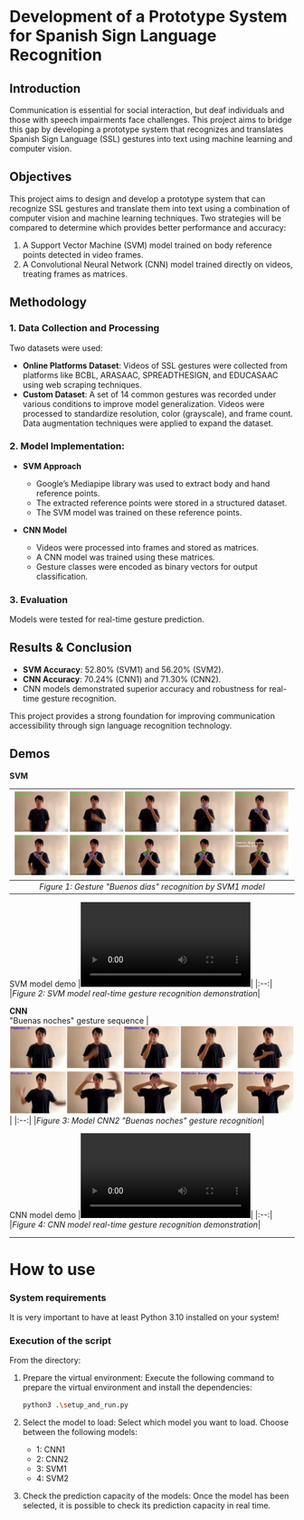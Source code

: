 # Development of a Prototype System for Spanish Sign Language Recognition

## Introduction

Communication is essential for social interaction, but deaf individuals and those with speech impairments face challenges. This project aims to bridge this gap by developing a prototype system that recognizes and translates Spanish Sign Language (SSL) gestures into text using machine learning and computer vision.

## Objectives

This project aims to design and develop a prototype system that can recognize SSL gestures and translate them into text using a combination of computer vision and machine learning techniques. Two strategies will be compared to determine which provides better performance and accuracy:

1. A Support Vector Machine (SVM) model trained on body reference points detected in video frames.
2. A Convolutional Neural Network (CNN) model trained directly on videos, treating frames as matrices.

## Methodology

### 1. **Data Collection and Processing** <br>
Two datasets were used:
  - **Online Platforms Dataset**: Videos of SSL gestures were collected from platforms like BCBL, ARASAAC, SPREADTHESIGN, and EDUCASAAC using web scraping techniques.
  - **Custom Dataset**: A set of 14 common gestures was recorded under various conditions to improve model generalization.
Videos were processed to standardize resolution, color (grayscale), and frame count. Data augmentation techniques were applied to expand the dataset.

### 2. **Model Implementation**: 
   - **SVM Approach** <br>
     - Google’s Mediapipe library was used to extract body and hand reference points.
     - The extracted reference points were stored in a structured dataset.
     - The SVM model was trained on these reference points.

   - **CNN Model** <br>
     - Videos were processed into frames and stored as matrices.
     - A CNN model was trained using these matrices.
     - Gesture classes were encoded as binary vectors for output classification.
    
### 3. **Evaluation** <br>
Models were tested for real-time gesture prediction.

## Results & Conclusion
- **SVM Accuracy**: 52.80% (SVM1) and 56.20% (SVM2).
- **CNN Accuracy**: 70.24% (CNN1) and 71.30% (CNN2).
- CNN models demonstrated superior accuracy and robustness for real-time gesture recognition.

This project provides a strong foundation for improving communication accessibility through sign language recognition technology.

## Demos
**SVM** <br>
<!-- "Buenos días" gesture sequence -->
|![Gesture "Buenos días" recognition by SVM1 model](assets/SVM1_Buenos_dias.png)|
|:--:|
|*Figure 1: Gesture "Buenos días" recognition by SVM1 model*|

SVM model demo
|![SVM model demo](assets/demo_CNN.mp4)|
|:--:|
|*Figure 2: SVM model real-time gesture recognition demonstration*|

**CNN** <br>
"Buenas noches" gesture sequence
|![Gesture "Buenas noches" recognition by CNN2 model](assets/CNN2_Buenas_noches.png)|
|:--:|
|*Figure 3: Model CNN2 "Buenas noches" gesture recognition*|

CNN model demo
|![CNN model demo](assets/demo_CNN.mp4)|
|:--:|
|*Figure 4: CNN model real-time gesture recognition demonstration*|


---
# How to use
### System requirements
It is very important to have at least Python 3.10 installed on your system!

### Execution of the script
From the directory:
1) Prepare the virtual environment: Execute the following command to prepare the virtual environment and install the 
dependencies:
   
   	``` sh
    python3 .\setup_and_run.py
    ```

2) Select the model to load: Select which model you want to load.
Choose between the following models:

   - 1: CNN1
   - 2: CNN2
   - 3: SVM1
   - 4: SVM2

3) Check the prediction capacity of the models: Once the model has been selected, it is possible to check its 
prediction capacity in real time.
